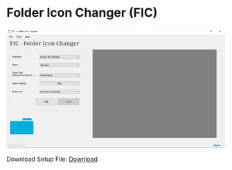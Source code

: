 
<h1> Folder Icon Changer (FIC) </h1>

<img src="https://raw.githubusercontent.com/dimuththarindu/FIC-Folder-Icon-Changer/master/screenshots/Image_01-FIC-Folder-Icon-Changer.png" alt="FIC Screenshot">

Download Setup File: <a href="https://github.com/dimuththarindu/FIC-Folder-Icon-Changer/releases">Download</a>

